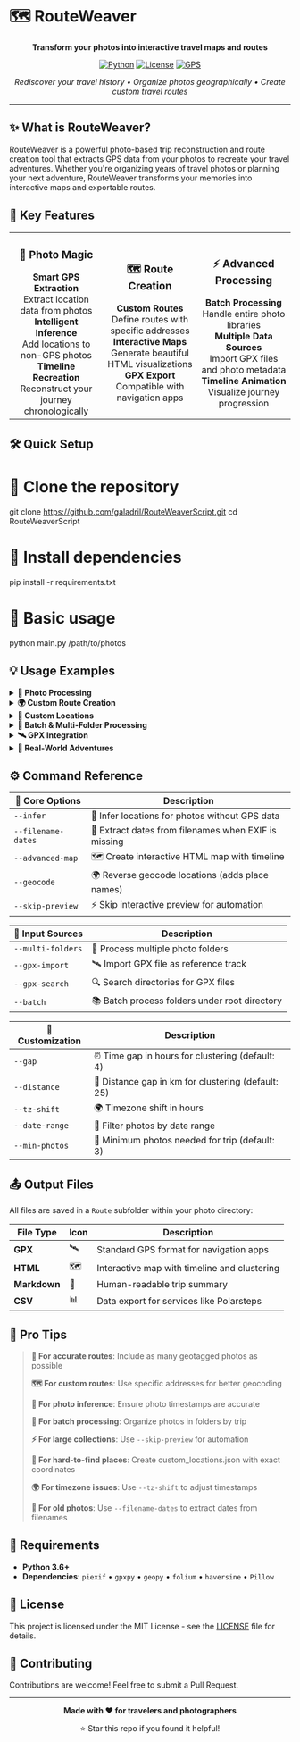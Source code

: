﻿# 🗺️ RouteWeaver

<div align="center">

**Transform your photos into interactive travel maps and routes**

[![Python](https://img.shields.io/badge/Python-3.6%2B-blue?style=for-the-badge&logo=python&logoColor=white)](https://python.org)
[![License](https://img.shields.io/badge/License-MIT-green?style=for-the-badge)](LICENSE)
[![GPS](https://img.shields.io/badge/GPS-Enabled-orange?style=for-the-badge&logo=location&logoColor=white)](https://github.com/yourusername/RouteWeaver)

*Rediscover your travel history • Organize photos geographically • Create custom travel routes*

</div>

---

## ✨ What is RouteWeaver?

RouteWeaver is a powerful photo-based trip reconstruction and route creation tool that extracts GPS data from your photos to recreate your travel adventures. Whether you're organizing years of travel photos or planning your next adventure, RouteWeaver transforms your memories into interactive maps and exportable routes.

## 🚀 Key Features

<table>
<tr>
<td width="33%" align="center">
<h3>📸 Photo Magic</h3>
<b>Smart GPS Extraction</b><br>
Extract location data from photos<br>
<b>Intelligent Inference</b><br>
Add locations to non-GPS photos<br>
<b>Timeline Recreation</b><br>
Reconstruct your journey chronologically
</td>
<td width="33%" align="center">
<h3>🗺️ Route Creation</h3>
<b>Custom Routes</b><br>
Define routes with specific addresses<br>
<b>Interactive Maps</b><br>
Generate beautiful HTML visualizations<br>
<b>GPX Export</b><br>
Compatible with navigation apps
</td>
<td width="33%" align="center">
<h3>⚡ Advanced Processing</h3>
<b>Batch Processing</b><br>
Handle entire photo libraries<br>
<b>Multiple Data Sources</b><br>
Import GPX files and photo metadata<br>
<b>Timeline Animation</b><br>
Visualize journey progression
</td>
</tr>
</table>

## 🛠️ Quick Setup
# 📂 Clone the repository
git clone https://github.com/galadril/RouteWeaverScript.git 
cd RouteWeaverScript

# 🐍 Install dependencies
pip install -r requirements.txt

# 🎯 Basic usage
python main.py /path/to/photos
## 💡 Usage Examples

<details>
<summary><b>📸 Photo Processing</b></summary>
# Basic photo processing 
  
python main.py "C:\Photos\2023-Europe-Trip"

# Enhanced processing with all features 

python main.py "C:\Photos\2023-Europe-Trip" --infer --filename-dates --advanced-map --geocode

# Custom output files 

python main.py "C:\Photos\Trip" "custom.gpx" "summary.md" "data.csv" "map.html"

</details>

<details>
<summary><b>🌍 Custom Route Creation</b></summary>
# Simple city-to-city route 
  
python main.py --route-cities "London, UK" "Paris, France" "Amsterdam, Netherlands"

# Route with specific dates 

python main.py --route-cities "Tokyo, Japan" "Kyoto, Japan" "Osaka, Japan" \
  --route-dates 2024-03-15 2024-03-18 2024-03-21

# USA West Coast adventure 

python main.py --route-cities "San Francisco, CA" "Yosemite National Park" "Las Vegas, NV" \
  --route-dates 2024-05-12 2024-05-15 2024-05-18 \
  --route-gpx-output "west_coast.gpx" --route-html-output "west_coast.html"
</details>

<details>
  
<summary><b>📍 Custom Locations</b></summary>

Create a `custom_locations.json` file:{
  "Monument Valley Tribal Park": [37.0042, -110.1129],
  "Secret Beach, Kauai": [22.2171, -159.3686],
  "My Favorite Restaurant": [40.7589, -73.9851]
}

# Use custom locations in routes

python main.py --route-cities "San Francisco, CA" "Monument Valley Tribal Park" \
  --custom-locations-file custom_locations.json
</details>

<details>
<summary><b>📁 Batch & Multi-Folder Processing</b></summary>
  
# Process multiple folders 

python main.py --multi-folders "C:\Photos\Trip1" "C:\Photos\Trip2" --infer

# Batch process entire photo library 

python main.py --batch "C:\Photos" --batch-output "TripArchive" --infer --filename-dates

# Advanced batch processing with geocoding 

python main.py --batch "C:\Photos" --geocode --skip-preview
</details>

<details>
<summary><b>🛰️ GPX Integration</b></summary>
   
# Import existing GPX file 

python main.py "C:\Photos\Hiking-Trip" --gpx-import "route.gpx" --infer

# Search for GPX files in directories 

python main.py "C:\Photos\GPS-Logs" --gpx-search "C:\GPS-Data" "C:\Downloads\GPX"

# Treat GPX as single route (no clustering) 

python main.py "C:\Photos\Road-Trip" --gpx-import "route.gpx" --gpx-as-route

</details>

<details>
<summary><b>🌟 Real-World Adventures</b></summary>

**🏞️ USA National Parks Road Trip** 

python main.py --route-cities "Denver, CO" "Rocky Mountain National Park" \
  "Arches National Park, UT" "Zion National Park, UT" "Grand Canyon, AZ" \
  --route-dates 2024-07-01 2024-07-03 2024-07-05 2024-07-07 2024-07-09
  
**🏰 European City Tour** 

python main.py --route-cities "London, UK" "Brussels, Belgium" "Amsterdam, Netherlands" \
  "Berlin, Germany" "Prague, Czech Republic" "Vienna, Austria" \
  --route-start-date 2024-09-01
  
**🏝️ Southeast Asian Adventure** 

python main.py --route-cities "Bangkok, Thailand" "Chiang Mai, Thailand" \
  "Hanoi, Vietnam" "Siem Reap, Cambodia" --route-gpx-output "asia_trip.gpx" 
</details>

## ⚙️ Command Reference

| 🎯 **Core Options** | Description |
|---------------------|-------------|
| `--infer` | 🧠 Infer locations for photos without GPS data |
| `--filename-dates` | 📅 Extract dates from filenames when EXIF is missing |
| `--advanced-map` | 🗺️ Create interactive HTML map with timeline |
| `--geocode` | 🌍 Reverse geocode locations (adds place names) |
| `--skip-preview` | ⚡ Skip interactive preview for automation |

| 📂 **Input Sources** | Description |
|----------------------|-------------|
| `--multi-folders` | 📁 Process multiple photo folders |
| `--gpx-import` | 🛰️ Import GPX file as reference track |
| `--gpx-search` | 🔍 Search directories for GPX files |
| `--batch` | 📚 Batch process folders under root directory |

| 🎨 **Customization** | Description |
|----------------------|-------------|
| `--gap` | ⏰ Time gap in hours for clustering (default: 4) |
| `--distance` | 📏 Distance gap in km for clustering (default: 25) |
| `--tz-shift` | 🌍 Timezone shift in hours |
| `--date-range` | 📅 Filter photos by date range |
| `--min-photos` | 📸 Minimum photos needed for trip (default: 3) |

## 📤 Output Files

All files are saved in a `Route` subfolder within your photo directory:

| File Type | Icon | Description |
|-----------|------|-------------|
| **GPX** | 🛰️ | Standard GPS format for navigation apps |
| **HTML** | 🗺️ | Interactive map with timeline and clustering |
| **Markdown** | 📝 | Human-readable trip summary |
| **CSV** | 📊 | Data export for services like Polarsteps |

## 💎 Pro Tips

> **🎯 For accurate routes**: Include as many geotagged photos as possible
> 
> **🗺️ For custom routes**: Use specific addresses for better geocoding
> 
> **📸 For photo inference**: Ensure photo timestamps are accurate
> 
> **📁 For batch processing**: Organize photos in folders by trip
> 
> **⚡ For large collections**: Use `--skip-preview` for automation
> 
> **📍 For hard-to-find places**: Create custom_locations.json with exact coordinates
> 
> **🌍 For timezone issues**: Use `--tz-shift` to adjust timestamps
> 
> **📅 For old photos**: Use `--filename-dates` to extract dates from filenames

## 🔧 Requirements

- **Python 3.6+**
- **Dependencies**: `piexif` • `gpxpy` • `geopy` • `folium` • `haversine` • `Pillow`

## 📄 License

This project is licensed under the MIT License - see the [LICENSE](LICENSE) file for details.

## 🤝 Contributing

Contributions are welcome! Feel free to submit a Pull Request.

---

<div align="center">

**Made with ❤️ for travelers and photographers**

⭐ Star this repo if you found it helpful!

</div>
